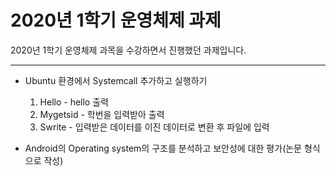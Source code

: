 # 2020년 1학기 운영체제 과제
2020년 1학기 운영체제 과목을 수강하면서 진행했던 과제입니다.

---
+ Ubuntu 환경에서 Systemcall 추가하고 실행하기 
  1. Hello - hello 출력
  2. Mygetsid - 학번을 입력받아 출력
  3. Swrite - 입력받은 데이터를 이진 데이터로 변환 후 파일에 입력
  
+ Android의 Operating system의 구조를 분석하고 보안성에 대한 평가(논문 형식으로 작성)
